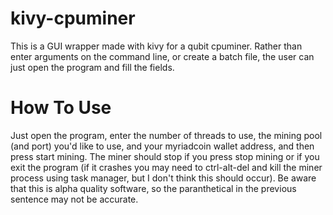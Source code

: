 # kivy-cpuminer
This is a GUI wrapper made with kivy for a qubit cpuminer. Rather than enter arguments on the command line, or create a batch file, the user can just open the program and fill the fields.

# How To Use
Just open the program, enter the number of threads to use, the mining pool (and port) you'd like to use, and your myriadcoin wallet address, and then press start mining. The miner should stop if you press stop mining or if you exit the program (if it crashes you may need to ctrl-alt-del and kill the miner process using task manager, but I don't think this should occur). Be aware that this is alpha quality software, so the paranthetical in the previous sentence may not be accurate.